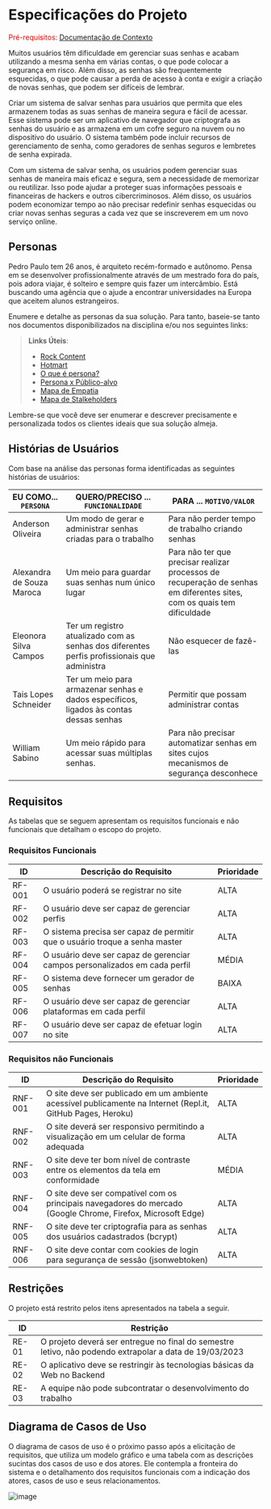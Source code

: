 # Especificações do Projeto

<span style="color:red">Pré-requisitos: <a href="1-Documentação de Contexto.md"> Documentação de Contexto</a></span>

Muitos usuários têm dificuldade em gerenciar suas senhas e acabam utilizando a mesma senha em várias contas, o que pode colocar a segurança em risco. Além disso, as senhas são frequentemente esquecidas, o que pode causar a perda de acesso à conta e exigir a criação de novas senhas, que podem ser difíceis de lembrar.
 
Criar um sistema de salvar senhas para usuários que permita que eles armazenem todas as suas senhas de maneira segura e fácil de acessar. Esse sistema pode ser um aplicativo de navegador que criptografa as senhas do usuário e as armazena em um cofre seguro na nuvem ou no dispositivo do usuário. O sistema também pode incluir recursos de gerenciamento de senha, como geradores de senhas seguros e lembretes de senha expirada.
 
Com um sistema de salvar senha, os usuários podem gerenciar suas senhas de maneira mais eficaz e segura, sem a necessidade de memorizar ou reutilizar. Isso pode ajudar a proteger suas informações pessoais e financeiras de hackers e outros cibercriminosos. Além disso, os usuários podem economizar tempo ao não precisar redefinir senhas esquecidas ou criar novas senhas seguras a cada vez que se inscreverem em um novo serviço online.


## Personas

Pedro Paulo tem 26 anos, é arquiteto recém-formado e autônomo. Pensa em se desenvolver profissionalmente através de um mestrado fora do país, pois adora viajar, é solteiro e sempre quis fazer um intercâmbio. Está buscando uma agência que o ajude a encontrar universidades na Europa que aceitem alunos estrangeiros.

Enumere e detalhe as personas da sua solução. Para tanto, baseie-se tanto nos documentos disponibilizados na disciplina e/ou nos seguintes links:

> **Links Úteis**:
> - [Rock Content](https://rockcontent.com/blog/personas/)
> - [Hotmart](https://blog.hotmart.com/pt-br/como-criar-persona-negocio/)
> - [O que é persona?](https://resultadosdigitais.com.br/blog/persona-o-que-e/)
> - [Persona x Público-alvo](https://flammo.com.br/blog/persona-e-publico-alvo-qual-a-diferenca/)
> - [Mapa de Empatia](https://resultadosdigitais.com.br/blog/mapa-da-empatia/)
> - [Mapa de Stalkeholders](https://www.racecomunicacao.com.br/blog/como-fazer-o-mapeamento-de-stakeholders/)
>
Lembre-se que você deve ser enumerar e descrever precisamente e personalizada todos os clientes ideais que sua solução almeja.

## Histórias de Usuários

Com base na análise das personas forma identificadas as seguintes histórias de usuários:

|EU COMO... `PERSONA`| QUERO/PRECISO ... `FUNCIONALIDADE` |PARA ... `MOTIVO/VALOR`                 |
|--------------------|------------------------------------|----------------------------------------|
|Anderson Oliveira         |Um modo de gerar e administrar senhas criadas para o trabalho | Para não perder tempo de trabalho criando senhas |
|Alexandra de Souza Maroca | Um meio para guardar suas senhas num único lugar |Para não ter que precisar realizar processos de recuperação de senhas em diferentes sites, com os quais tem dificuldade |
|Eleonora Silva Campos  | Ter um registro atualizado com as senhas dos diferentes perfis profissionais que administra  | Não esquecer de fazê-las             |
|Tais Lopes Schneider      | Ter um meio para armazenar senhas e dados específicos, ligados às contas dessas senhas  | Permitir que possam administrar contas |
|William Sabino  | Um meio rápido para acessar suas múltiplas senhas. | Para não precisar automatizar senhas em sites cujos mecanismos de segurança desconhece |


## Requisitos

As tabelas que se seguem apresentam os requisitos funcionais e não funcionais que detalham o escopo do projeto.

### Requisitos Funcionais

|ID    | Descrição do Requisito  | Prioridade |
|------|-----------------------------------------|----|
|RF-001| O usuário poderá se registrar no site | ALTA | 
|RF-002| O usuário deve ser capaz de gerenciar perfis  | ALTA |
|RF-003| O sistema precisa ser capaz de permitir que o usuário troque a senha master | ALTA |
|RF-004| O usuário deve ser capaz de gerenciar campos personalizados em cada perfil | MÉDIA |
|RF-005| O sistema deve fornecer um gerador de senhas | BAIXA |
|RF-006| O usuário deve ser capaz de gerenciar plataformas em cada perfil | ALTA |
|RF-007| O usuário deve ser capaz de efetuar login no site | ALTA |

### Requisitos não Funcionais

|ID     | Descrição do Requisito  |Prioridade |
|-------|-------------------------|----|
|RNF-001| O site deve ser publicado em um ambiente acessível publicamente na Internet (Repl.it, GitHub Pages, Heroku) | ALTA | 
|RNF-002| O site deverá ser responsivo permitindo a visualização em um celular de forma adequada |  ALTA | 
|RNF-003| O site deve ter bom nível de contraste entre os elementos da tela em conformidade |MÉDIA |
|RNF-004| O site deve ser compatível com os principais navegadores do mercado (Google Chrome, Firefox, Microsoft Edge) | ALTA |
|RNF-005| O site deve ter criptografia para as senhas dos usuários cadastrados (bcrypt) | ALTA |
|RNF-006| O site deve contar com cookies de login para segurança de sessão (jsonwebtoken) | ALTA |





## Restrições

O projeto está restrito pelos itens apresentados na tabela a seguir.

|ID| Restrição                                             |
|--|-------------------------------------------------------|
|RE-01| O projeto deverá ser entregue no final do semestre letivo, não podendo extrapolar a data de 19/03/2023 |
|RE-02| O aplicativo deve se restringir às tecnologias básicas da Web no Backend |
|RE-03| A equipe não pode subcontratar o desenvolvimento do trabalho |



## Diagrama de Casos de Uso

O diagrama de casos de uso é o próximo passo após a elicitação de requisitos, que utiliza um modelo gráfico e uma tabela com as descrições sucintas dos casos de uso e dos atores. Ele contempla a fronteira do sistema e o detalhamento dos requisitos funcionais com a indicação dos atores, casos de uso e seus relacionamentos. 

![image](https://user-images.githubusercontent.com/81201021/225466632-f4b4dbcf-83e7-4ff2-bc86-da4f466b8d63.png)

